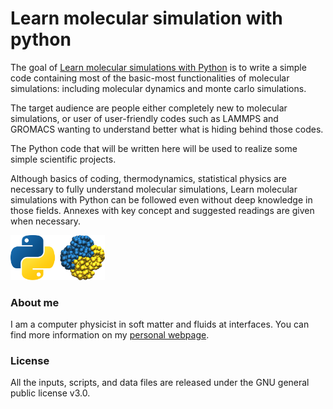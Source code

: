 # Learn molecular simulation with python

The goal of [Learn molecular simulations with Python](https://mdcourse.github.io/) is to write a simple
code containing most of the basic-most functionalities of molecular simulations: including molecular
dynamics and monte carlo simulations.

The target audience are people either completely new to molecular simulations, or user of user-friendly
codes such as LAMMPS and GROMACS wanting to understand better what is hiding behind those codes.

The Python code that will be written here will be used to realize some simple scientific projects.

Although basics of coding, thermodynamics, statistical physics are necessary to fully understand molecular
simulations, Learn molecular simulations with Python can be followed even without deep knowledge in those
fields. Annexes with key concept and suggested readings are given when necessary.

<p float="right">
  <a href="https://mdcourse.github.io/">
  <img src="docs/source/_static/logo/logo-py.png" width="30%" /></a>
</p>

### About me ###

I am a computer physicist in soft matter and fluids at interfaces. You can 
find more information on my [personal webpage](https://simongravelle.github.io/).

### License ###

All the inputs, scripts, and data files are released under the 
GNU general public license v3.0.

